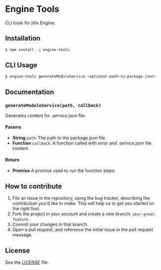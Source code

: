 # Engine Tools
CLI tools for jillix Engine.

## Installation

```sh
$ npm install -g engine-tools
```

## CLI Usage
```sh
$ engine-tools generateModuleService <optional-path-to-package.json>
```

## Documentation
### `generateModuleService(path, callback)`
Generates content for .service.json file.

#### Params
- **String** `path`: The path to the package.json file.
- **Function** `callback`: A function called with error and .serivce.json file content.

#### Return
- **Promise** A promise used to run the function steps.

## How to contribute
1. File an issue in the repository, using the bug tracker, describing the
   contribution you'd like to make. This will help us to get you started on the
   right foot.
2. Fork the project in your account and create a new branch:
   `your-great-feature`.
3. Commit your changes in that branch.
4. Open a pull request, and reference the initial issue in the pull request
   message.

## License
See the [LICENSE](./LICENSE) file.
